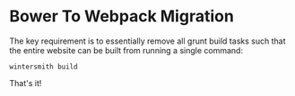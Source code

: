 # Bower To Webpack Migration

The key requirement is to essentially remove all grunt build tasks such that the entire website can be built from running a single command:

    wintersmith build
    
That's it!
